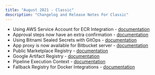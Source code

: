 ```yaml
---
title: "August 2021 - Classic"
description: "Changelog and Release Notes For Classic"
---
```


- Using AWS Service Account for ECR Integration - [documentation]({{site.baseurl}}/docs/integrations/docker-registries/amazon-ec2-container-registry/#setting-up-ecr-integration---service-account)
- Approval steps now have an extra confirmation - [documentation]({{site.baseurl}}/docs/pipelines/steps/approval/)
- Using Bitnami Sealed Secrets with GitOps - [documentation]({{site.baseurl}}/docs/yaml-examples/examples/gitops-secrets/)
- App proxy is now available for Bitbucket server - [documentation]({{site.baseurl}}/docs/administration/codefresh-runner/#optional-installation-of-the-app-proxy)
- Public Marketplace Registry - [documentation]({{site.baseurl}}/docs/administration/pipeline-settings/#advanced-pipeline-options)
- Google Artifact Registry - [documentation]({{site.baseurl}}/docs/integrations/docker-registries/google-artifact-registry)
- Pipeline Execution Context - [documentation]({{site.baseurl}}/docs/administration/account-user-management/pipeline-execution-context/)
- Fallback Registry for Docker Integrations - [documentation]({{site.baseurl}}/docs/integrations/docker-registries/#fallback-registry)
